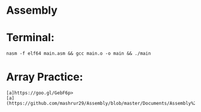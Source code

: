 # Assembly
  
  # Terminal: 
    nasm -f elf64 main.asm && gcc main.o -o main && ./main
    
  # Array Practice:
    [a]https://goo.gl/GebF6p>
    [a](https://github.com/mashrur29/Assembly/blob/master/Documents/Assembly%20lab%20_%20Array%20practice.doc)
